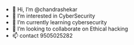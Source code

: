 - 👋 Hi, I’m @chandrashekar
- 👀 I’m interested in CyberSecurity
- 🌱 I’m currently learning cybersecurity
- 💞️ I’m looking to collaborate on Ethical hacking
- 📫 contact 9505025282

<!---
chandu142/chandu142 is a ✨ special ✨ repository because its `README.md` (this file) appears on your GitHub profile.
You can click the Preview link to take a look at your changes.
--->
